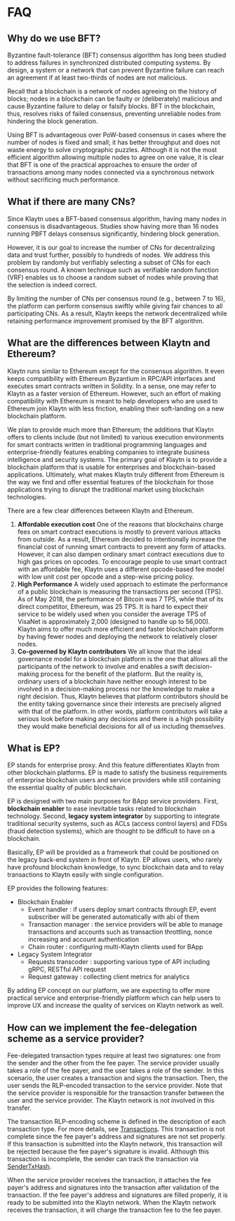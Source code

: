 # FAQ

## Why do we use BFT?

Byzantine fault-tolerance (BFT) consensus algorithm has long been studied to address failures in synchronized distributed computing systems. By design, a system or a network that can prevent Byzantine failure can reach an agreement if at least two-thirds of nodes are not malicious.

Recall that a blockchain is a network of nodes agreeing on the history of blocks; nodes in a blockchain can be faulty or (deliberately) malicious and cause Byzantine failure to delay or falsify blocks. BFT in the blockchain, thus, resolves risks of failed consensus, preventing unreliable nodes from hindering the block generation.

Using BFT is advantageous over PoW-based consensus in cases where the number of nodes is fixed and small; it has better throughput and does not waste energy to solve cryptographic puzzles. Although it is not the most efficient algorithm allowing multiple nodes to agree on one value, it is clear that BFT is one of the practical approaches to ensure the order of transactions among many nodes connected via a synchronous network without sacrificing much performance.

## What if there are many CNs?

Since Klaytn uses a BFT-based consensus algorithm, having many nodes in consensus is disadvantageous. Studies show having more than 16 nodes running PBFT delays consensus significantly, hindering block generation.

However, it is our goal to increase the number of CNs for decentralizing data and trust further, possibly to hundreds of nodes. We address this problem by randomly but verifiably selecting a subset of CNs for each consensus round. A known technique such as verifiable random function (VRF) enables us to choose a random subset of nodes while proving that the selection is indeed correct.

By limiting the number of CNs per consensus round (e.g., between 7 to 16), the platform can perform consensus swiftly while giving fair chances to all participating CNs. As a result, Klaytn keeps the network decentralized while retaining performance improvement promised by the BFT algorithm.

## What are the differences between Klaytn and Ethereum?

Klaytn runs similar to Ethereum except for the consensus algorithm. It even keeps compatibility with Ethereum Byzantium in RPC/API interfaces and executes smart contracts written in Solidity. In a sense, one may refer to Klaytn as a faster version of Ethereum. However, such an effort of making compatibility with Ethereum is meant to help developers who are used to Ethereum join Klaytn with less friction, enabling their soft-landing on a new blockchain platform.

We plan to provide much more than Ethereum; the additions that Klaytn offers to clients include (but not limited) to various execution environments for smart contracts written in traditional programming languages and enterprise-friendly features enabling companies to integrate business intelligence and security systems. The primary goal of Klaytn is to provide a blockchain platform that is usable for enterprises and blockchain-based applications. Ultimately, what makes Klaytn truly different from Ethereum is the way we find and offer essential features of the blockchain for those applications trying to disrupt the traditional market using blockchain technologies.

There are a few clear differences between Klaytn and Ethereum.

1. **Affordable execution cost** One of the reasons that blockchains charge fees on smart contract executions is mostly to prevent various attacks from outside. As a result, Ethereum decided to intentionally increase the financial cost of running smart contracts to prevent any form of attacks. However, it can also dampen ordinary smart contract executions due to high gas prices on opcodes. To encourage people to use smart contract with an affordable fee, Klaytn uses a different opcode-based fee model with low unit cost per opcode and a step-wise pricing policy.
2. **High Performance** A widely used approach to estimate the performance of a public blockchain is measuring the transactions per second (TPS). As of May 2018, the performance of Bitcoin was 7 TPS, while that of its direct competitor, Ethereum, was 25 TPS. It is hard to expect their service to be widely used when you consider the average TPS of VisaNet is approximately 2,000 (designed to handle up to 56,000). Klaytn aims to offer much more efficient and faster blockchain platform by having fewer nodes and deploying the network to relatively closer nodes.
3. **Co-governed by Klaytn contributors** We all know that the ideal governance model for a blockchain platform is the one that allows all the participants of the network to involve and enables a swift decision-making process for the benefit of the platform. But the reality is, ordinary users of a blockchain have neither enough interest to be involved in a decision-making process nor the knowledge to make a right decision. Thus, Klaytn believes that platform contributors should be the entity taking governance since their interests are precisely aligned with that of the platform. In other words, platform contributors will take a serious look before making any decisions and there is a high possibility they would make beneficial decisions for all of us including themselves.

## What is EP?

EP stands for enterprise proxy. And this feature differentiates Klaytn from other blockchain platforms. EP is made to satisfy the business requirements of enterprise blockchain users and service providers while still containing the essential quality of public blockchain.

EP is designed with two main purposes for BApp service providers. First, **blockchain enabler** to ease inevitable tasks related to blockchain technology. Second, **legacy system integrator** by supporting to integrate traditional security systems, such as ACLs (access control layers) and FDSs (fraud detection systems), which are thought to be difficult to have on a blockchain.

Basically, EP will be provided as a framework that could be positioned on the legacy back-end system in front of Klaytn. EP allows users, who rarely have profound blockchain knowledge, to sync blockchain data and to relay transactions to Klaytn easily with single configuration.

EP provides the following features:

* Blockchain Enabler 
  * Event handler : if users deploy smart contracts through EP, event subscriber will be generated automatically with abi of them
  * Transaction manager : the service providers will be able to manage transactions and accounts such as transaction throttling, nonce increasing and account authentication
  * Chain router : configuring multi-Klaytn clients used for BApp
* Legacy System Integrator 
  * Requests transcoder : supporting various type of API including gRPC, RESTful API request
  * Request gateway : collecting client metrics for analytics

By adding EP concept on our platform, we are expecting to offer more practical service and enterprise-friendly platform which can help users to improve UX and increase the quality of services on Klaytn network as well.

## How can we implement the fee-delegation scheme as a service provider?

Fee-delegated transaction types require at least two signatures: one from the sender and the other from the fee payer. The service provider usually takes a role of the fee payer, and the user takes a role of the sender. In this scenario, the user creates a transaction and signs the transaction. Then, the user sends the RLP-encoded transaction to the service provider. Note that the service provider is responsible for the transaction transfer between the user and the service provider. The Klaytn network is not involved in this transfer.

The transaction RLP-encoding scheme is defined in the description of each transaction type. For more details, see [Transactions](../klaytn/design/transactions/README.md). This transaction is not complete since the fee payer's address and signatures are not set properly. If this transaction is submitted into the Klaytn network, this transaction will be rejected because the fee payer's signature is invalid. Although this transaction is incomplete, the sender can track the transaction via [SenderTxHash](../bapp/json-rpc/api-references/klay/transaction.md#klay_gettransactionbysendertxhash).

When the service provider receives the transaction, it attaches the fee payer's address and signatures into the transaction after validation of the transaction. If the fee payer's address and signatures are filled properly, it is ready to be submitted into the Klaytn network. When the Klaytn network receives the transaction, it will charge the transaction fee to the fee payer.